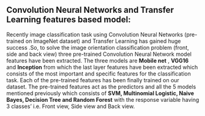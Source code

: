 ## Convolution Neural Networks and Transfer Learning features based model:  
Recently image classification task using Convolution Neural Networks (pre-trained on ImageNet dataset) and Transfer Learning has gained huge success .So, to solve the image orientation classification problem (front, side and back view) three pre-trained Convolution Neural Network model features have been extracted. The three models are **Mobile net** , **VGG16** and **Inception** from which the last layer features have been extracted which consists of the most important and specific features for the classification task. Each of the pre-trained features has been finally trained on our dataset. The pre-trained features act as the predictors and all the 5 models mentioned previously which consists of **SVM, Multinomial Logistic, Naive Bayes, Decision Tree and Random Forest** with the response variable having 3 classes’ i.e. Front view, Side view and Back view.
